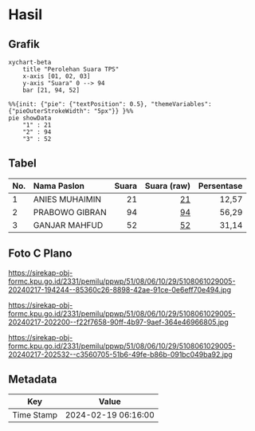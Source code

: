 # Hasil

## Grafik

```mermaid
xychart-beta
    title "Perolehan Suara TPS"
    x-axis [01, 02, 03]
    y-axis "Suara" 0 --> 94
    bar [21, 94, 52]
```

```mermaid
%%{init: {"pie": {"textPosition": 0.5}, "themeVariables": {"pieOuterStrokeWidth": "5px"}} }%%
pie showData
    "1" : 21
    "2" : 94
    "3" : 52
```

## Tabel

| No. | Nama Paslon    | Suara | Suara (raw) | Persentase |
|:--- |:-------------- | -----:| -----------:| ----------:|
| 1   | ANIES MUHAIMIN | 21    | [21][p-1]   | 12,57      |
| 2   | PRABOWO GIBRAN | 94    | [94][p-2]   | 56,29      |
| 3   | GANJAR MAHFUD  | 52    | [52][p-3]   | 31,14      |


[p-1]: https://github.com/gigit-pemilu/pemilu-2024-51-bali/blob/main/pilpres/hitung-suara/sub/51-bali/sub/08-buleleng/sub/06-buleleng/sub/1029-kampung-baru/sub/005-tps/sub/paslon-1.txt
[p-2]: https://github.com/gigit-pemilu/pemilu-2024-51-bali/blob/main/pilpres/hitung-suara/sub/51-bali/sub/08-buleleng/sub/06-buleleng/sub/1029-kampung-baru/sub/005-tps/sub/paslon-2.txt
[p-3]: https://github.com/gigit-pemilu/pemilu-2024-51-bali/blob/main/pilpres/hitung-suara/sub/51-bali/sub/08-buleleng/sub/06-buleleng/sub/1029-kampung-baru/sub/005-tps/sub/paslon-3.txt

## Foto C Plano

https://sirekap-obj-formc.kpu.go.id/2331/pemilu/ppwp/51/08/06/10/29/5108061029005-20240217-194244--85360c26-8898-42ae-91ce-0e6eff70e494.jpg

https://sirekap-obj-formc.kpu.go.id/2331/pemilu/ppwp/51/08/06/10/29/5108061029005-20240217-202200--f22f7658-90ff-4b97-9aef-364e46966805.jpg

https://sirekap-obj-formc.kpu.go.id/2331/pemilu/ppwp/51/08/06/10/29/5108061029005-20240217-202532--c3560705-51b6-49fe-b86b-091bc049ba92.jpg


## Metadata

| Key        | Value               |
| ---------- | ------------------- |
| Time Stamp | 2024-02-19 06:16:00 |



